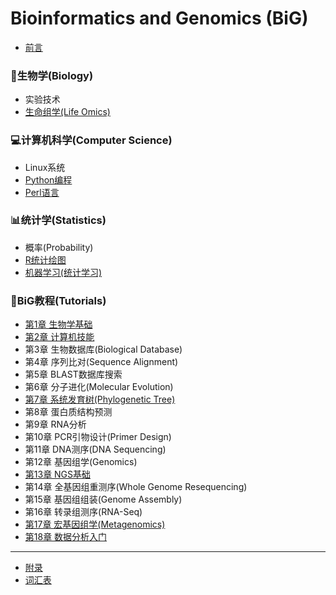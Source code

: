 # Bioinformatics and Genomics (BiG)

* [前言](README.md)

### 🧬生物学(Biology)
* 实验技术
* [生命组学(Life Omics)](Biology/Omics.md)

### 💻计算机科学(Computer Science)
* Linux系统
* [Python编程](Computer/Python-learn.md)
* [Perl语言](Computer/Perl-learn.md)

### 📊统计学(Statistics)
* 概率(Probability)
* [R统计绘图](Statistics/R-intro.md)
* [机器学习(统计学习)](Statistics/MachineLearning.md)

### 📖BiG教程(Tutorials)
* [第1章 生物学基础](BiologyBasics.md)
* [第2章 计算机技能](ComputerSkills.md)
* 第3章 生物数据库(Biological Database)
* 第4章 序列比对(Sequence Alignment)
* 第5章 BLAST数据库搜索
* 第6章 分子进化(Molecular Evolution)
* [第7章 系统发育树(Phylogenetic Tree)](Tutorials/07phylogeny.md)
* 第8章 蛋白质结构预测
* 第9章 RNA分析
* 第10章 PCR引物设计(Primer Design)
* 第11章 DNA测序(DNA Sequencing)
* 第12章 基因组学(Genomics)
* [第13章 NGS基础](Tutorials/13NGS.md)
* 第14章 全基因组重测序(Whole Genome Resequencing)
* 第15章 基因组组装(Genome Assembly)
* 第16章 转录组测序(RNA-Seq)
* [第17章 宏基因组学(Metagenomics)](Tutorials/17metagenome.md)
* [第18章 数据分析入门](DataAnalytics.md)
----
* [附录](Appendix.md)
* [词汇表](GLOSSARY.md)